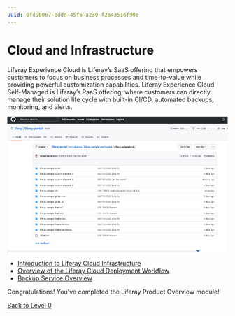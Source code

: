 ```yaml
---
uuid: 6fd9b067-bddd-45f6-a230-f2a43516f90e
---
```


# Cloud and Infrastructure

Liferay Experience Cloud is Liferay’s SaaS offering that empowers customers to focus on business processes and time-to-value while providing powerful customization capabilities. Liferay Experience Cloud Self-Managed is Liferay’s PaaS offering, where customers can directly manage their solution life cycle with built-in CI/CD, automated backups, monitoring, and alerts.

![Client extension examples are available to review in the Liferay Portal repository.](./cloud-and-infrastructure/images/01.png)

* [Introduction to Liferay Cloud Infrastructure](https://learn.liferay.com/w/liferay-cloud/getting-started)
* [Overview of the Liferay Cloud Deployment Workflow](https://learn.liferay.com/w/liferay-cloud/build-and-deploy/overview-of-the-liferay-cloud-deployment-workflow)
* [Backup Service Overview](https://learn.liferay.com/w/liferay-cloud/platform-services/backup-service/backup-service-overview)

Congratulations! You've completed the Liferay Product Overview module!

[Back to Level 0](../../level-0.md)

